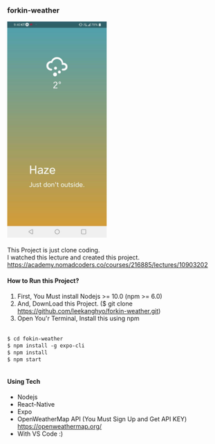 ### forkin-weather

<img src="./img/sample.jpg" height="500px"></img><br><br>
This Project is just clone coding.   
I watched this lecture and created this project.   
<https://academy.nomadcoders.co/courses/216885/lectures/10903202>

#### How to Run this Project?
1. First, You Must install Nodejs >= 10.0 (npm >= 6.0)
2. And, DownLoad this Project. ($ git clone https://github.com/leekanghyo/forkin-weather.git)
3. Open You'r Terminal, Install this using npm
<pre>
<code>
$ cd fokin-weather
$ npm install -g expo-cli
$ npm install
$ npm start
</code>
</pre>
#### Using Tech
* Nodejs
* React-Native
* Expo
* OpenWeatherMap API (You Must Sign Up and Get API KEY) <https://openweathermap.org/>
* With VS Code :)